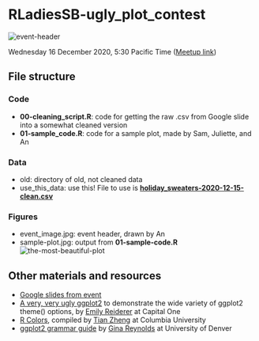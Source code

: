 # RLadiesSB-ugly_plot_contest
![event-header](https://github.com/an-bui/RLadiesSB-ugly_plot_contest/blob/main/figures/event_image.jpg)

Wednesday 16 December 2020, 5:30 Pacific Time ([Meetup link](https://www.meetup.com/rladies-santa-barbara/events/274923365/))

## File structure

### Code

- **00-cleaning_script.R**: code for getting the raw .csv from Google slide into a somewhat cleaned version 
- **01-sample_code.R**: code for a sample plot, made by Sam, Juliette, and An

### Data

- old: directory of old, not cleaned data
- use_this_data: use this! File to use is [**holiday_sweaters-2020-12-15-clean.csv**](https://github.com/an-bui/RLadiesSB-ugly_plot_contest/blob/main/data/use_this_data/holiday_sweaters-2020-12-15-clean.csv)

### Figures

- event_image.jpg: event header, drawn by An
- sample-plot.jpg: output from **01-sample-code.R**
![the-most-beautiful-plot](https://github.com/an-bui/RLadiesSB-ugly_plot_contest/blob/main/figures/sample-plot.jpg)

## Other materials and resources

- [Google slides from event](https://docs.google.com/presentation/d/1uocbnds9ltYGtVnI3tBrAwFyS65vyIJj0eA3vSw5dbc/edit?usp=sharing)
- [A very, very ugly ggplot2](https://gist.github.com/emilyriederer/2bf4f67d7e198f8359b61706c82e42ee ) to demonstrate the wide variety of ggplot2 theme() options, by [Emily Reiderer](https://emilyriederer.netlify.app/about/) at Capital One
- [R Colors](https://stat.columbia.edu/~tzheng/files/Rcolor.pdf), compiled by [Tian Zheng](http://www.stat.columbia.edu/~tzheng/) at Columbia University
- [ggplot2 grammar guide](https://evamaerey.github.io/ggplot2_grammar_guide/about) by [Gina Reynolds](https://evangelinereynolds.netlify.app/) at University of Denver









